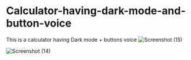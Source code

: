 # Calculator-having-dark-mode-and-button-voice
This is a calculator having Dark mode +  buttons voice
![Screenshot (15)](https://github.com/Bilalzafar0020/Calculator-having-dark-mode-and-button-voice/assets/115065049/7f121a99-9182-4f2a-8591-3b3dc0dc4c57)

![Screenshot (14)](https://github.com/Bilalzafar0020/Calculator-having-dark-mode-and-button-voice/assets/115065049/24657638-9ff4-4cb3-bf1b-1e7e1273f8ad)
